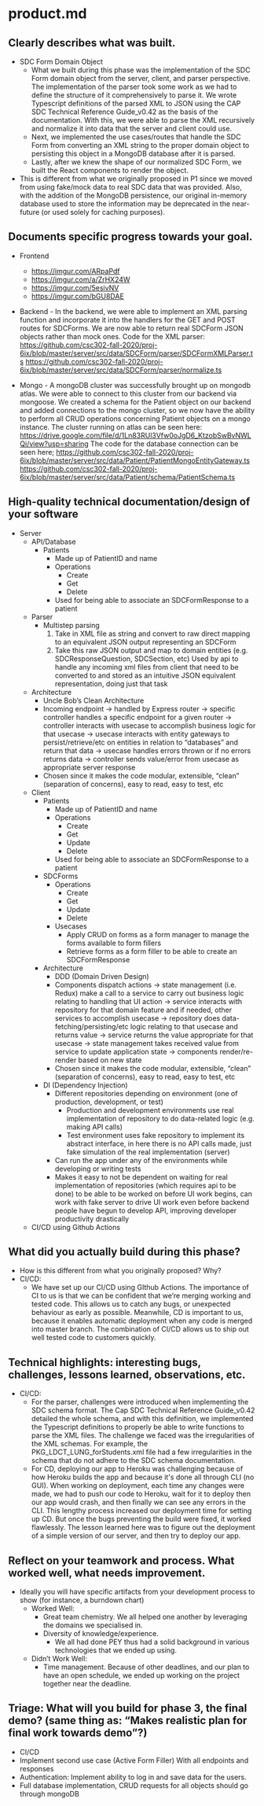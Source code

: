 # product.md

## Clearly describes what was built.
- SDC Form Domain Object
    - What we built during this phase was the implementation of the SDC Form domain object from the server, client, and parser perspective. The implementation of the parser took some work as we had to define the structure of it comprehensively to parse it. We wrote Typescript definitions of the parsed XML to JSON using the CAP SDC Technical Reference Guide_v0.42 as the basis of the documentation. With this, we were able to parse the XML recursively and normalize it into data that the server and client could use.
    - Next, we implemented the use cases/routes that handle the SDC Form from converting an XML string to the proper domain object to persisting this object in a MongoDB database after it is parsed.
    - Lastly, after we knew the shape of our normalized SDC Form, we built the React components to render the object.
- This is different from what we originally proposed in P1 since we moved from using fake/mock data to real SDC data that was provided. Also, with the addition of the MongoDB persistence, our original in-memory database used to store the information may be deprecated in the near-future (or used solely for caching purposes).

## Documents specific progress towards your goal.
- Frontend
    - https://imgur.com/ARpaPdf
    - https://imgur.com/a/ZrHX24W
    - https://imgur.com/5esivNV
    - https://imgur.com/bGU8DAE

- Backend - In the backend, we were able to implement an XML parsing function and incorporate it into the handlers for the GET and POST routes for SDCForms. We are now able to return real SDCForm JSON objects rather than mock ones.
Code for the XML parser:
https://github.com/csc302-fall-2020/proj-6ix/blob/master/server/src/data/SDCForm/parser/SDCFormXMLParser.ts 
https://github.com/csc302-fall-2020/proj-6ix/blob/master/server/src/data/SDCForm/parser/normalize.ts
- Mongo - A mongoDB cluster was successfully brought up on mongodb atlas. We were able to connect to this cluster from our backend via mongoose. We created a schema for the Patient object on our backend and added connections to the mongo cluster, so we now have the ability to perform all CRUD operations concerning Patient objects on a mongo instance. The cluster running on atlas can be seen here: https://drive.google.com/file/d/1Ln83RUl3Vfw0oJgD6_KtzobSwBvNWLQi/view?usp=sharing
The code for the database connection can be seen here;
https://github.com/csc302-fall-2020/proj-6ix/blob/master/server/src/data/Patient/PatientMongoEntityGateway.ts
https://github.com/csc302-fall-2020/proj-6ix/blob/master/server/src/data/Patient/schema/PatientSchema.ts

## High-quality technical documentation/design of your software
- Server
    - API/Database
        - Patients
            - Made up of PatientID and name
            - Operations
                - Create
                - Get
                - Delete
            - Used for being able to associate an SDCFormResponse to a patient
    - Parser
        - Multistep parsing
            1. Take in XML file as string and convert to raw direct mapping to an equivalent JSON output representing an SDCForm
            2. Take this raw JSON output and map to domain entities (e.g. SDCResponseQuestion, SDCSection, etc)
            Used by api to handle any incoming xml files from client that need to be converted to and stored as an intuitive JSON equivalent representation, doing just that task
    - Architecture
        - Uncle Bob’s Clean Architecture
        - Incoming endpoint -> handled by Express router -> specific controller handles a specific endpoint for a given router -> controller interacts with usecase to accomplish business logic for that usecase -> usecase interacts with entity gateways to persist/retrieve/etc on entities in relation to “databases” and return that data -> usecase handles errors thrown or if no errors returns data -> controller sends value/error from usecase as appropriate server response
        - Chosen since it makes the code modular, extensible, “clean” (separation of concerns), easy to read, easy to test, etc
    - Client
        - Patients
            - Made up of PatientID and name
            - Operations
                - Create
                - Get
                - Update
                - Delete
            - Used for being able to associate an SDCFormResponse to a patient
        - SDCForms
            - Operations
                - Create
                - Get
                - Update
                - Delete
            - Usecases
                - Apply CRUD on forms as a form manager to manage the forms available to form fillers
                - Retrieve forms as a form filler to be able to create an SDCFormResponse
        - Architecture
            - DDD (Domain Driven Design)
            - Components dispatch actions -> state management (i.e. Redux) make a call to a service to carry out business logic relating to handling that UI action -> service interacts with repository for that domain feature and if needed, other services to accomplish usecase -> repository does data-fetching/persisting/etc logic relating to that usecase and returns value -> service returns the value appropriate for that usecase -> state management takes received value from service to update application state -> components render/re-render based on new state
            - Chosen since it makes the code modular, extensible, “clean” (separation of concerns), easy to read, easy to test, etc
        - DI (Dependency Injection)
            - Different repositories depending on environment (one of production, development, or test)
                - Production and development environments use real implementation of repository to do data-related logic (e.g. making API calls)
                - Test environment uses fake repository to implement its abstract interface, in here there is no API calls made, just fake simulation of the real implementation (server)
            - Can run the app under any of the environments while developing or writing tests
            - Makes it easy to not be dependent on waiting for real implementation of repositories (which requires api to be done) to be able to be worked on before UI work begins, can work with fake server to drive UI work even before backend people have begun to develop API, improving developer productivity drastically
    - CI/CD using Github Actions

## What did you actually build during this phase?
- How is this different from what you originally proposed? Why?
- CI/CD:
    - We have set up our CI/CD using GIthub Actions. The importance of CI to us is that we can be confident that we’re merging working and tested code. This allows us to catch any bugs, or unexpected behaviour as early as possible. Meanwhile, CD is important to us, because it enables automatic deployment when any code is merged into master branch. The combination of CI/CD allows us to ship out well tested code to customers quickly.

## Technical highlights: interesting bugs, challenges, lessons learned, observations, etc.
- CI/CD:
    - For the parser, challenges were introduced when implementing the SDC schema format. The Cap SDC Technical Reference Guide_v0.42 detailed the whole schema, and with this definition, we implemented the Typescript definitions to properly be able to write functions to parse the XML files. The challenge we faced was the irregularities of the XML schemas. For example, the PKG_LDCT_LUNG_forStudents.xml file had a few irregularities in the schema that do not adhere to the SDC schema documentation.
    - For CD, deploying our app to Heroku was challenging because of how Heroku builds the app and because it's done all through CLI (no GUI). When working on deployment, each time any changes were made, we had to push our code to Heroku, wait for it to deploy then our app would crash, and then finally we can see any errors in the CLI. This lengthy process increased our deployment time for setting up CD. But once the bugs preventing the build were fixed, it worked flawlessly. The lesson learned here was to figure out the deployment of a simple version of our server, and then try to deploy our app.
## Reflect on your teamwork and process. What worked well, what  needs improvement.
- Ideally you will have specific artifacts from your development process to show (for instance, a burndown chart)
    - Worked Well:
        - Great team chemistry. We all helped one another by leveraging the domains we specialised in.
        - Diversity of knowledge/experience. 
            - We all had done PEY thus had a solid background in various technologies that we ended up using.
    - Didn’t Work Well:
        - Time management. Because of other deadlines, and our plan to have an open schedule, we ended up working on the project together near the deadline.
## Triage: What will you build for phase 3, the final demo? (same thing as: “Makes realistic plan for final work towards demo”?)
- CI/CD
- Implement second use case (Active Form Filler) With all endpoints and responses
- Authentication: Implement ability to log in and save data for the users.
- Full database implementation, CRUD requests for all objects should go through mongoDB
